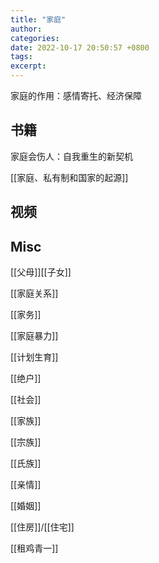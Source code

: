 ```yaml
---
title: "家庭"
author: 
categories: 
date: 2022-10-17 20:50:57 +0800
tags: 
excerpt: 
---
```


家庭的作用：感情寄托、经济保障




## 书籍

家庭会伤人：自我重生的新契机

[[家庭、私有制和国家的起源]]



## 视频







## Misc

[[父母]][[子女]]

[[家庭关系]]

[[家务]]

[[家庭暴力]]

[[计划生育]]

[[绝户]]

[[社会]]

[[家族]]

[[宗族]]

[[氏族]]

[[亲情]]

[[婚姻]]

[[住房]]/[[住宅]]

[[租鸡青一]]
